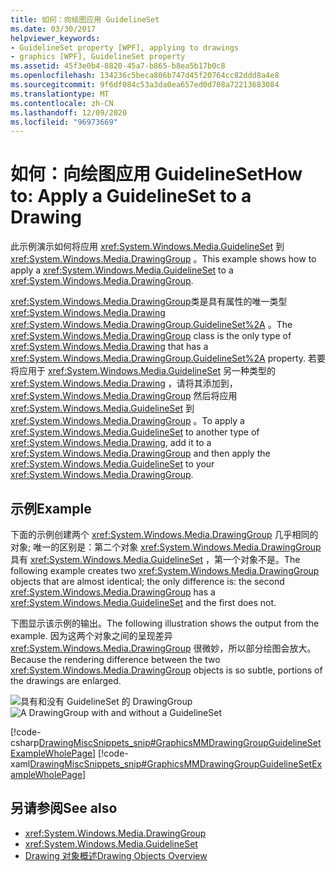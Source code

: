 ```yaml
---
title: 如何：向绘图应用 GuidelineSet
ms.date: 03/30/2017
helpviewer_keywords:
- GuidelineSet property [WPF], applying to drawings
- graphics [WPF], GuidelineSet property
ms.assetid: 45f3e0b4-8820-45a7-b865-b8ea5b17b0c8
ms.openlocfilehash: 134236c5beca806b747d45f20764cc82ddd8a4e8
ms.sourcegitcommit: 9f6df084c53a3da0ea657ed0d708a72213683084
ms.translationtype: MT
ms.contentlocale: zh-CN
ms.lasthandoff: 12/09/2020
ms.locfileid: "96973669"
---
```

# <a name="how-to-apply-a-guidelineset-to-a-drawing"></a><span data-ttu-id="d6414-102">如何：向绘图应用 GuidelineSet</span><span class="sxs-lookup"><span data-stu-id="d6414-102">How to: Apply a GuidelineSet to a Drawing</span></span>
<span data-ttu-id="d6414-103">此示例演示如何将应用 <xref:System.Windows.Media.GuidelineSet> 到 <xref:System.Windows.Media.DrawingGroup> 。</span><span class="sxs-lookup"><span data-stu-id="d6414-103">This example shows how to apply a <xref:System.Windows.Media.GuidelineSet> to a <xref:System.Windows.Media.DrawingGroup>.</span></span>  
  
 <span data-ttu-id="d6414-104"><xref:System.Windows.Media.DrawingGroup>类是具有属性的唯一类型 <xref:System.Windows.Media.Drawing> <xref:System.Windows.Media.DrawingGroup.GuidelineSet%2A> 。</span><span class="sxs-lookup"><span data-stu-id="d6414-104">The <xref:System.Windows.Media.DrawingGroup> class is the only type of <xref:System.Windows.Media.Drawing> that has a <xref:System.Windows.Media.DrawingGroup.GuidelineSet%2A> property.</span></span> <span data-ttu-id="d6414-105">若要将应用于 <xref:System.Windows.Media.GuidelineSet> 另一种类型的 <xref:System.Windows.Media.Drawing> ，请将其添加到， <xref:System.Windows.Media.DrawingGroup> 然后将应用 <xref:System.Windows.Media.GuidelineSet> 到 <xref:System.Windows.Media.DrawingGroup> 。</span><span class="sxs-lookup"><span data-stu-id="d6414-105">To apply a <xref:System.Windows.Media.GuidelineSet> to another type of <xref:System.Windows.Media.Drawing>, add it to a <xref:System.Windows.Media.DrawingGroup> and then apply the <xref:System.Windows.Media.GuidelineSet> to your <xref:System.Windows.Media.DrawingGroup>.</span></span>  
  
## <a name="example"></a><span data-ttu-id="d6414-106">示例</span><span class="sxs-lookup"><span data-stu-id="d6414-106">Example</span></span>  
 <span data-ttu-id="d6414-107">下面的示例创建两个 <xref:System.Windows.Media.DrawingGroup> 几乎相同的对象; 唯一的区别是：第二个对象 <xref:System.Windows.Media.DrawingGroup> 具有 <xref:System.Windows.Media.GuidelineSet> ，第一个对象不是。</span><span class="sxs-lookup"><span data-stu-id="d6414-107">The following example creates two <xref:System.Windows.Media.DrawingGroup> objects that are almost identical; the only difference is: the second <xref:System.Windows.Media.DrawingGroup> has a <xref:System.Windows.Media.GuidelineSet> and the first does not.</span></span>  
  
 <span data-ttu-id="d6414-108">下图显示该示例的输出。</span><span class="sxs-lookup"><span data-stu-id="d6414-108">The following illustration shows the output from the example.</span></span> <span data-ttu-id="d6414-109">因为这两个对象之间的呈现差异 <xref:System.Windows.Media.DrawingGroup> 很微妙，所以部分绘图会放大。</span><span class="sxs-lookup"><span data-stu-id="d6414-109">Because the rendering difference between the two <xref:System.Windows.Media.DrawingGroup> objects is so subtle, portions of the drawings are enlarged.</span></span>  
  
 <span data-ttu-id="d6414-110">![具有和没有 GuidelineSet 的 DrawingGroup](./media/graphicsmm-drawinggroup-guidelineset.png "graphicsmm_drawinggroup_guidelineset")</span><span class="sxs-lookup"><span data-stu-id="d6414-110">![A DrawingGroup with and without a GuidelineSet](./media/graphicsmm-drawinggroup-guidelineset.png "graphicsmm_drawinggroup_guidelineset")</span></span>  
  
 [!code-csharp[DrawingMiscSnippets_snip#GraphicsMMDrawingGroupGuidelineSetExampleWholePage](~/samples/snippets/csharp/VS_Snippets_Wpf/DrawingMiscSnippets_snip/CSharp/DrawingGroupGuidelineSetExample.cs#graphicsmmdrawinggroupguidelinesetexamplewholepage)]
 [!code-xaml[DrawingMiscSnippets_snip#GraphicsMMDrawingGroupGuidelineSetExampleWholePage](~/samples/snippets/xaml/VS_Snippets_Wpf/DrawingMiscSnippets_snip/XAML/DrawingGroupGuidelineSetExample.xaml#graphicsmmdrawinggroupguidelinesetexamplewholepage)]  
  
## <a name="see-also"></a><span data-ttu-id="d6414-111">另请参阅</span><span class="sxs-lookup"><span data-stu-id="d6414-111">See also</span></span>

- <xref:System.Windows.Media.DrawingGroup>
- <xref:System.Windows.Media.GuidelineSet>
- [<span data-ttu-id="d6414-112">Drawing 对象概述</span><span class="sxs-lookup"><span data-stu-id="d6414-112">Drawing Objects Overview</span></span>](drawing-objects-overview.md)
